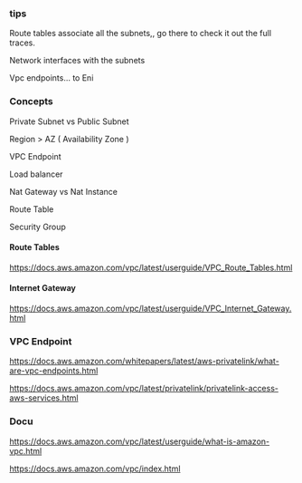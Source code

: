 ### tips

Route tables associate all the subnets,, go there to check it out the full traces.

Network interfaces with the subnets

Vpc endpoints... to Eni

### Concepts

Private Subnet vs Public Subnet

Region > AZ ( Availability Zone )

VPC Endpoint

Load balancer

Nat Gateway
vs
Nat Instance

Route Table

Security Group

#### Route Tables

https://docs.aws.amazon.com/vpc/latest/userguide/VPC_Route_Tables.html

#### Internet Gateway

https://docs.aws.amazon.com/vpc/latest/userguide/VPC_Internet_Gateway.html

### VPC Endpoint

https://docs.aws.amazon.com/whitepapers/latest/aws-privatelink/what-are-vpc-endpoints.html

https://docs.aws.amazon.com/vpc/latest/privatelink/privatelink-access-aws-services.html

### Docu

https://docs.aws.amazon.com/vpc/latest/userguide/what-is-amazon-vpc.html

https://docs.aws.amazon.com/vpc/index.html
